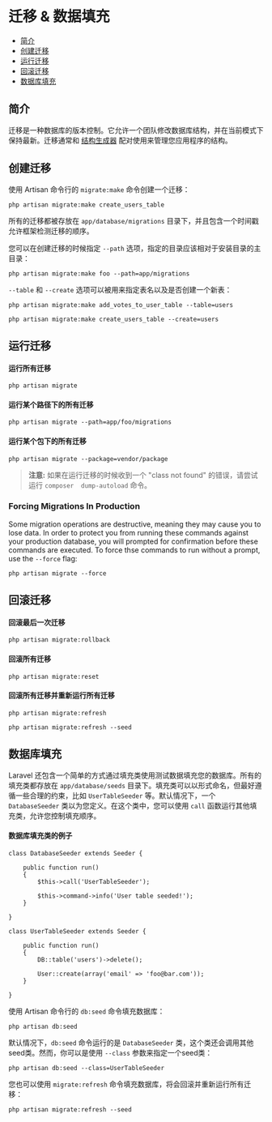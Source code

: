 # 迁移 & 数据填充

- [简介](#introduction)
- [创建迁移](#creating-migrations)
- [运行迁移](#running-migrations)
- [回滚迁移](#rolling-back-migrations)
- [数据库填充](#database-seeding)

<a name="introduction"></a>
## 简介

迁移是一种数据库的版本控制。它允许一个团队修改数据库结构，并在当前模式下保持最新。迁移通常和 [结构生成器](/docs/schema) 配对使用来管理您应用程序的结构。

<a name="creating-migrations"></a>
## 创建迁移

使用 Artisan 命令行的 `migrate:make` 命令创建一个迁移：

	php artisan migrate:make create_users_table

所有的迁移都被存放在 `app/database/migrations` 目录下，并且包含一个时间戳允许框架检测迁移的顺序。

您可以在创建迁移的时候指定 `--path` 选项，指定的目录应该相对于安装目录的主目录：

	php artisan migrate:make foo --path=app/migrations

`--table` 和 `--create` 选项可以被用来指定表名以及是否创建一个新表：

	php artisan migrate:make add_votes_to_user_table --table=users

	php artisan migrate:make create_users_table --create=users

<a name="running-migrations"></a>
## 运行迁移

#### 运行所有迁移

	php artisan migrate

#### 运行某个路径下的所有迁移

	php artisan migrate --path=app/foo/migrations

#### 运行某个包下的所有迁移

	php artisan migrate --package=vendor/package

> **注意:** 如果在运行迁移的时候收到一个 "class not found" 的错误，请尝试运行 `composer  dump-autoload` 命令。

### Forcing Migrations In Production

Some migration operations are destructive, meaning they may cause you to lose data. In order to protect you from running these commands against your production database, you will prompted for confirmation before these commands are executed. To force thse commands to run without a prompt, use the `--force` flag:

	php artisan migrate --force

<a name="rolling-back-migrations"></a>
## 回滚迁移

#### 回滚最后一次迁移

	php artisan migrate:rollback

#### 回滚所有迁移

	php artisan migrate:reset

#### 回滚所有迁移并重新运行所有迁移

	php artisan migrate:refresh

	php artisan migrate:refresh --seed

<a name="database-seeding"></a>
## 数据库填充

Laravel 还包含一个简单的方式通过填充类使用测试数据填充您的数据库。所有的填充类都存放在 `app/database/seeds` 目录下。填充类可以以形式命名，但最好遵循一些合理的约束，比如 `UserTableSeeder` 等。默认情况下，一个 `DatabaseSeeder` 类以为您定义。在这个类中，您可以使用 `call` 函数运行其他填充类，允许您控制填充顺序。

#### 数据库填充类的例子

	class DatabaseSeeder extends Seeder {

		public function run()
		{
			$this->call('UserTableSeeder');

			$this->command->info('User table seeded!');
		}

	}

	class UserTableSeeder extends Seeder {

		public function run()
		{
			DB::table('users')->delete();

			User::create(array('email' => 'foo@bar.com'));
		}

	}

使用 Artisan 命令行的 `db:seed` 命令填充数据库：

	php artisan db:seed

默认情况下，`db:seed` 命令运行的是 `DatabaseSeeder` 类，这个类还会调用其他seed类。然而，你可以是使用 `--class` 参数来指定一个seed类：

	php artisan db:seed --class=UserTableSeeder

您也可以使用 `migrate:refresh` 命令填充数据库，将会回滚并重新运行所有迁移：

	php artisan migrate:refresh --seed
